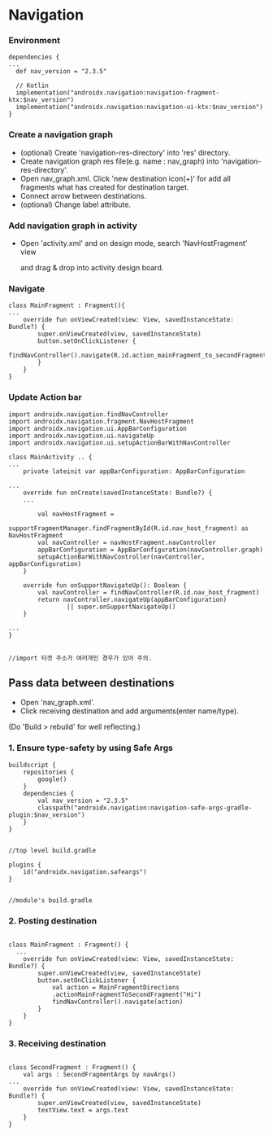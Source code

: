 <h1>Navigation</h1>



<h3> Environment</h3>

`````ko
dependencies {
...
  def nav_version = "2.3.5"

  // Kotlin
  implementation("androidx.navigation:navigation-fragment-ktx:$nav_version")
  implementation("androidx.navigation:navigation-ui-ktx:$nav_version")
}
`````





<h3>Create a navigation graph</h3>

+ (optional) Create 'navigation-res-directory' into 'res' directory.
+ Create navigation graph res file(e.g. name : nav_graph) into 'navigation-res-directory'.
+ Open nav_graph.xml. Click 'new destination icon(+)' for add all fragments what has created for destination target.
+ Connect arrow between destinations.
+ (optional) Change label attribute.





<h3>Add navigation graph in activity</h3>

+ Open 'activity.xml' and on design mode, search 'NavHostFragment' view 

  and drag & drop into activity design board.



<h3>Navigate</h3>

`````ko
class MainFragment : Fragment(){
...
    override fun onViewCreated(view: View, savedInstanceState: Bundle?) {
        super.onViewCreated(view, savedInstanceState)
        button.setOnClickListener {
            findNavController().navigate(R.id.action_mainFragment_to_secondFragment)
        }
    }
}
`````



<h3>Update Action bar</h3>

`````ko
import androidx.navigation.findNavController
import androidx.navigation.fragment.NavHostFragment
import androidx.navigation.ui.AppBarConfiguration
import androidx.navigation.ui.navigateUp
import androidx.navigation.ui.setupActionBarWithNavController

class MainActivity .. {
...
	private lateinit var appBarConfiguration: AppBarConfiguration

...
	override fun onCreate(savedInstanceState: Bundle?) {
    ...

    	val navHostFragment =
        	supportFragmentManager.findFragmentById(R.id.nav_host_fragment) as 				NavHostFragment
    	val navController = navHostFragment.navController
    	appBarConfiguration = AppBarConfiguration(navController.graph)
    	setupActionBarWithNavController(navController, appBarConfiguration)
	}
	
	override fun onSupportNavigateUp(): Boolean {
    	val navController = findNavController(R.id.nav_host_fragment)
    	return navController.navigateUp(appBarConfiguration)
        	    || super.onSupportNavigateUp()
	}

...
}


//import 타겟 주소가 여러개인 경우가 있어 주의.
`````





<h2>Pass data between destinations</h2>

+ Open 'nav_graph.xml'.
+ Click receiving destination and add arguments(enter name/type).

(Do 'Build > rebuild' for well reflecting.)

<h3>1. Ensure type-safety by using Safe Args</h3>

`````ko
buildscript {
    repositories {
        google()
    }
    dependencies {
        val nav_version = "2.3.5"
        classpath("androidx.navigation:navigation-safe-args-gradle-plugin:$nav_version")
    }
}


//top level build.gradle
`````

`````ko
plugins {
    id("androidx.navigation.safeargs")
}


//module's build.gradle
`````

<h3>2. Posting destination</h3>

`````ko

class MainFragment : Fragment() {
  ...
    override fun onViewCreated(view: View, savedInstanceState: Bundle?) {
        super.onViewCreated(view, savedInstanceState)
        button.setOnClickListener {
            val action = MainFragmentDirections
            .actionMainFragmentToSecondFragment("Hi")
            findNavController().navigate(action)
        }
    }
}
`````

<h3>3. Receiving destination</h3>

`````ko

class SecondFragment : Fragment() {
    val args : SecondFragmentArgs by navArgs()
...
    override fun onViewCreated(view: View, savedInstanceState: Bundle?) {
        super.onViewCreated(view, savedInstanceState)
        textView.text = args.text
    }
}
`````
